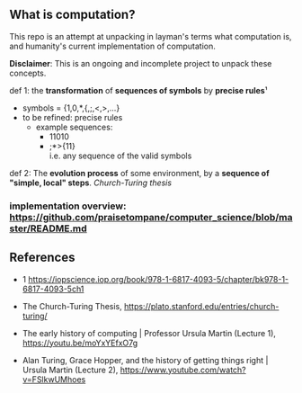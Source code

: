 ## What is computation?

This repo is an attempt at unpacking in layman's terms what computation is, and humanity's current implementation of computation.

**Disclaimer**: This is an ongoing and incomplete project to unpack these concepts.

def 1: the **transformation** of **sequences of symbols** by **precise rules**¹

* symbols = {1,0,\*,{,;,<,>,...}
* to be refined: precise rules
  * example sequences:
    * 11010
    * ;\*>{11}  
      i.e. any sequence of the valid symbols

def 2: The **evolution process** of some environment, by a **sequence of "simple, local" steps**. _Church-Turing thesis_

### implementation overview: https://github.com/praisetompane/computer_science/blob/master/README.md
## References

* 1 https://iopscience.iop.org/book/978-1-6817-4093-5/chapter/bk978-1-6817-4093-5ch1

* The Church-Turing Thesis, https://plato.stanford.edu/entries/church-turing/

* The early history of computing | Professor Ursula Martin (Lecture 1), https://youtu.be/moYxYEfxO7g

* Alan Turing, Grace Hopper, and the history of getting things right | Ursula Martin (Lecture 2), https://www.youtube.com/watch?v=FSlkwUMhoes



